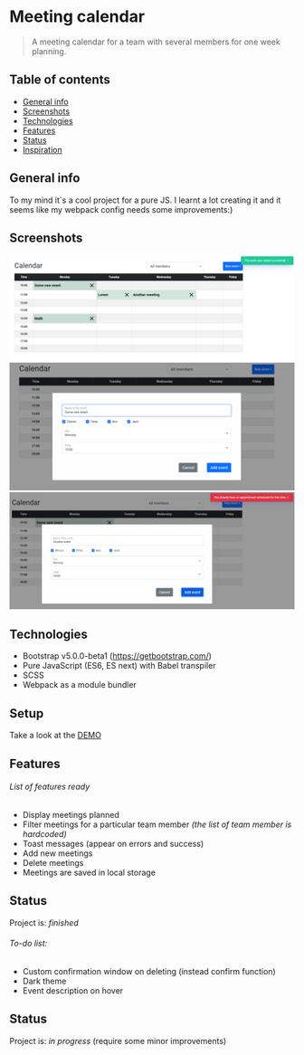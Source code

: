# Meeting calendar
> A meeting calendar for a team with several members for one week planning.



## Table of contents
* [General info](#general-info)
* [Screenshots](#screenshots)
* [Technologies](#technologies)
* [Features](#features)
* [Status](#status)
* [Inspiration](#inspiration)

## General info
To my mind it`s a cool project for a pure JS. I learnt a lot creating it and it seems like my webpack config needs some improvements:)

## Screenshots
![Example screenshot1](./src/img/screenshot_view.png)
![Example screenshot2](./src/img/screenshot_success.png)
![Example screenshot3](./src/img/screenshot_error.png)

## Technologies
* Bootstrap v5.0.0-beta1 (https://getbootstrap.com/)
* Pure JavaScript (ES6, ES next) with Babel transpiler 
* SCSS
* Webpack as a module bundler

## Setup
Take a look at the [DEMO](https://ic3top.github.io/Calendar-for-Ciklum/dist/)

## Features
###### List of features ready 
* Display meetings planned
* Filter meetings for a particular team member _(the list of team member is hardcoded)_
* Toast messages (appear on errors and success)
* Add new meetings
* Delete meetings
* Meetings are saved in local storage

## Status
Project is: _finished_

###### To-do list:
* Custom confirmation window on deleting (instead confirm function)
* Dark theme
* Event description on hover

## Status
Project is: _in progress_ (require some minor improvements)

